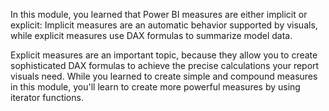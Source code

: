 In this module, you learned that Power BI measures are either implicit or explicit: Implicit measures are an automatic behavior supported by visuals, while explicit measures use DAX formulas to summarize model data.

Explicit measures are an important topic, because they allow you to create sophisticated DAX formulas to achieve the precise calculations your report visuals need. While you learned to create simple and compound measures in this module, you'll learn to create more powerful measures by using iterator functions.

